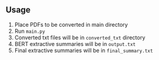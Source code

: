 ## Usage
1. Place PDFs to be converted in main directory
2. Run `main.py`
3. Converted txt files will be in `converted_txt` directory
4. BERT extractive summaries will be in `output.txt`
5. Final extractive summaries will be in `final_summary.txt`
